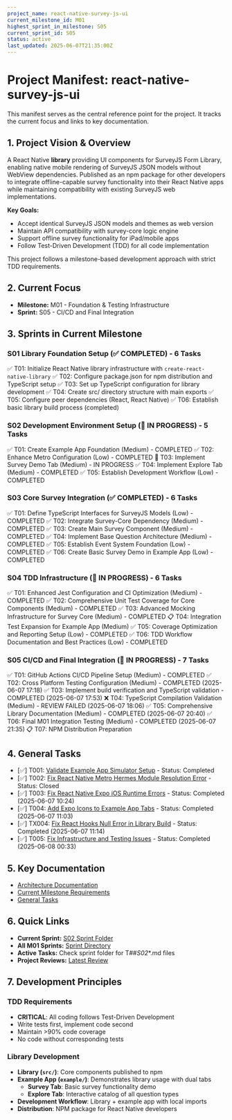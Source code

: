 ```yaml
---
project_name: react-native-survey-js-ui
current_milestone_id: M01
highest_sprint_in_milestone: S05
current_sprint_id: S05
status: active
last_updated: 2025-06-07T21:35:00Z
---
```


# Project Manifest: react-native-survey-js-ui

This manifest serves as the central reference point for the project. It tracks the current focus and links to key documentation.

## 1. Project Vision & Overview

A React Native **library** providing UI components for SurveyJS Form Library, enabling native mobile rendering of SurveyJS JSON models without WebView dependencies. Published as an npm package for other developers to integrate offline-capable survey functionality into their React Native apps while maintaining compatibility with existing SurveyJS web implementations.

**Key Goals:**
- Accept identical SurveyJS JSON models and themes as web version
- Maintain API compatibility with survey-core logic engine  
- Support offline survey functionality for iPad/mobile apps
- Follow Test-Driven Development (TDD) for all code implementation

This project follows a milestone-based development approach with strict TDD requirements.

## 2. Current Focus

- **Milestone:** M01 - Foundation & Testing Infrastructure
- **Sprint:** S05 - CI/CD and Final Integration

## 3. Sprints in Current Milestone

### S01 Library Foundation Setup (✅ COMPLETED) - 6 Tasks
✅ T01: Initialize React Native library infrastructure with `create-react-native-library`
✅ T02: Configure package.json for npm distribution and TypeScript setup
✅ T03: Set up TypeScript configuration for library development
✅ T04: Create src/ directory structure with main exports
✅ T05: Configure peer dependencies (React, React Native)
✅ T06: Establish basic library build process (completed)

### S02 Development Environment Setup (🔄 IN PROGRESS) - 5 Tasks
✅ T01: Create Example App Foundation (Medium) - COMPLETED
✅ T02: Enhance Metro Configuration (Low) - COMPLETED
🔄 T03: Implement Survey Demo Tab (Medium) - IN PROGRESS
✅ T04: Implement Explore Tab (Medium) - COMPLETED
✅ T05: Establish Development Workflow (Low) - COMPLETED

### S03 Core Survey Integration (✅ COMPLETED) - 6 Tasks
✅ T01: Define TypeScript Interfaces for SurveyJS Models (Low) - COMPLETED
✅ T02: Integrate Survey-Core Dependency (Medium) - COMPLETED
✅ T03: Create Main Survey Component (Medium) - COMPLETED
✅ T04: Implement Base Question Architecture (Medium) - COMPLETED
✅ T05: Establish Event System Foundation (Low) - COMPLETED
✅ T06: Create Basic Survey Demo in Example App (Low) - COMPLETED

### S04 TDD Infrastructure (🔄 IN PROGRESS) - 6 Tasks
✅ T01: Enhanced Jest Configuration and CI Optimization (Medium) - COMPLETED
✅ T02: Comprehensive Unit Test Coverage for Core Components (Medium) - COMPLETED
✅ T03: Advanced Mocking Infrastructure for Survey Core (Medium) - COMPLETED
📋 T04: Integration Test Expansion for Example App (Medium)
✅ T05: Coverage Optimization and Reporting Setup (Low) - COMPLETED
✅ T06: TDD Workflow Documentation and Best Practices (Low) - COMPLETED

### S05 CI/CD and Final Integration (🔄 IN PROGRESS) - 7 Tasks
✅ T01: GitHub Actions CI/CD Pipeline Setup (Medium) - COMPLETED
✅ T02: Cross Platform Testing Configuration (Medium) - COMPLETED (2025-06-07 17:18)
✅ T03: Implement build verification and TypeScript validation - COMPLETED (2025-06-07 17:53)
❌ T04: TypeScript Compilation Validation (Medium) - REVIEW FAILED (2025-06-07 18:06)
✅ T05: Comprehensive Library Documentation (Medium) - COMPLETED (2025-06-07 20:40)
✅ T06: Final M01 Integration Testing (Medium) - COMPLETED (2025-06-07 21:35)
📋 T07: NPM Distribution Preparation

## 4. General Tasks

- [✅] T001: [Validate Example App Simulator Setup](./04_GENERAL_TASKS/TX001_Validate_Example_App_Simulator_Setup.md) - Status: Completed
- [✅] T002: [Fix React Native Metro Hermes Module Resolution Error](./04_GENERAL_TASKS/T002_Fix_React_Native_Metro_Hermes_Module_Resolution_Error.md) - Status: Closed
- [✅] T003: [Fix React Native Expo iOS Runtime Errors](./04_GENERAL_TASKS/TX003_Fix_React_Native_Expo_iOS_Runtime_Errors.md) - Status: Completed (2025-06-07 10:24)
- [✅] T004: [Add Expo Icons to Example App Tabs](./04_GENERAL_TASKS/TX004_Add_Expo_Icons_to_Example_App_Tabs.md) - Status: Completed (2025-06-07 11:03)
- [✅] TX004: [Fix React Hooks Null Error in Library Build](./04_GENERAL_TASKS/COMPLETED_TX004_Fix_React_Hooks_Null_Error_Library_Build.md) - Status: Completed (2025-06-07 11:14)
- [✅] T005: [Fix Infrastructure and Testing Issues](./04_GENERAL_TASKS/TX005_Fix_Infrastructure_and_Testing_Issues.md) - Status: Completed (2025-06-08 00:33)

## 5. Key Documentation

- [Architecture Documentation](./01_PROJECT_DOCS/ARCHITECTURE.md)
- [Current Milestone Requirements](./02_REQUIREMENTS/M01_Foundation_and_Testing/)
- [General Tasks](./04_GENERAL_TASKS/)

## 6. Quick Links

- **Current Sprint:** [S02 Sprint Folder](./03_SPRINTS/S02_M01_Development_Environment/)
- **All M01 Sprints:** [Sprint Directory](./03_SPRINTS/)
- **Active Tasks:** Check sprint folder for T##_S02_*.md files
- **Project Reviews:** [Latest Review](./10_STATE_OF_PROJECT/)

## 7. Development Principles

### TDD Requirements
- **CRITICAL**: All coding follows Test-Driven Development
- Write tests first, implement code second
- Maintain >90% code coverage
- No code without corresponding tests

### Library Development
- **Library (`src/`)**: Core components published to npm
- **Example App (`example/`)**: Demonstrates library usage with dual tabs
  - **Survey Tab**: Basic survey functionality demo  
  - **Explore Tab**: Interactive catalog of all question types
- **Development Workflow**: Library + example app with local imports
- **Distribution**: NPM package for React Native developers
